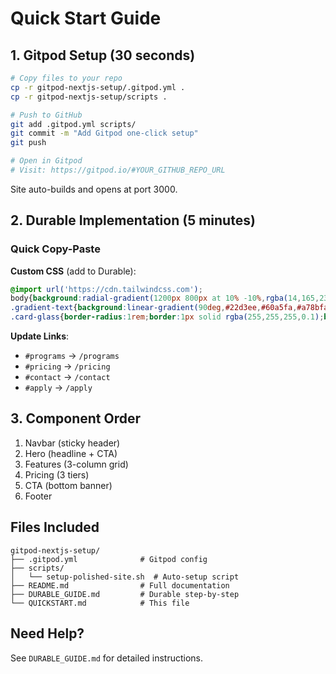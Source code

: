 # Quick Start Guide

## 1. Gitpod Setup (30 seconds)

```bash
# Copy files to your repo
cp -r gitpod-nextjs-setup/.gitpod.yml .
cp -r gitpod-nextjs-setup/scripts .

# Push to GitHub
git add .gitpod.yml scripts/
git commit -m "Add Gitpod one-click setup"
git push

# Open in Gitpod
# Visit: https://gitpod.io/#YOUR_GITHUB_REPO_URL
```

Site auto-builds and opens at port 3000.

## 2. Durable Implementation (5 minutes)

### Quick Copy-Paste

**Custom CSS** (add to Durable):
```css
@import url('https://cdn.tailwindcss.com');
body{background:radial-gradient(1200px 800px at 10% -10%,rgba(14,165,233,.15),transparent 60%),#0b1220;color:#e5e7eb}
.gradient-text{background:linear-gradient(90deg,#22d3ee,#60a5fa,#a78bfa);-webkit-background-clip:text;background-clip:text;color:transparent}
.card-glass{border-radius:1rem;border:1px solid rgba(255,255,255,0.1);background:rgba(255,255,255,0.05);backdrop-filter:blur(10px)}
```

**Update Links**:
- `#programs` → `/programs`
- `#pricing` → `/pricing`
- `#contact` → `/contact`
- `#apply` → `/apply`

## 3. Component Order

1. Navbar (sticky header)
2. Hero (headline + CTA)
3. Features (3-column grid)
4. Pricing (3 tiers)
5. CTA (bottom banner)
6. Footer

## Files Included

```
gitpod-nextjs-setup/
├── .gitpod.yml              # Gitpod config
├── scripts/
│   └── setup-polished-site.sh  # Auto-setup script
├── README.md                # Full documentation
├── DURABLE_GUIDE.md         # Durable step-by-step
└── QUICKSTART.md            # This file
```

## Need Help?

See `DURABLE_GUIDE.md` for detailed instructions.
